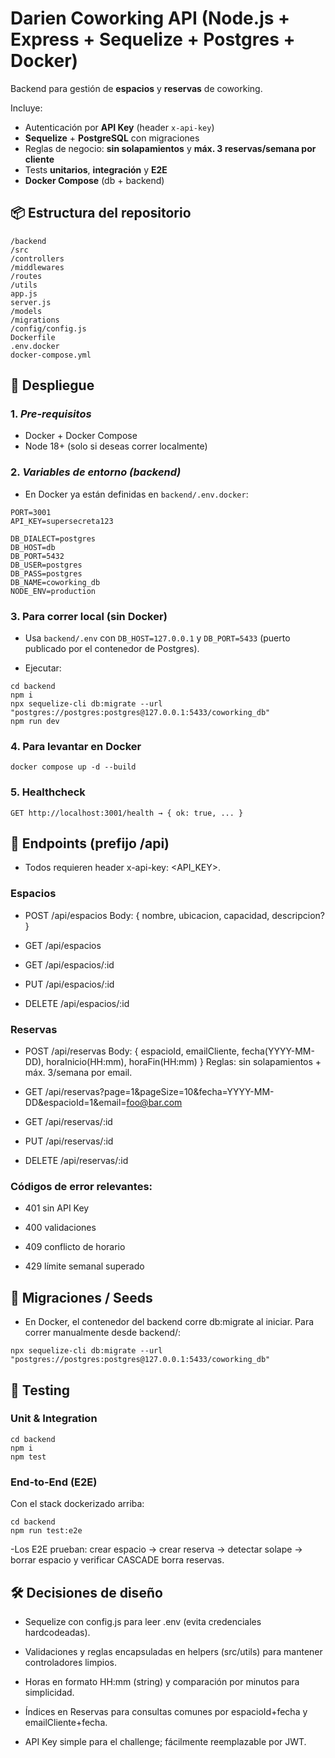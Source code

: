 # Darien Coworking API (Node.js + Express + Sequelize + Postgres + Docker)

Backend para gestión de **espacios** y **reservas** de coworking. 

Incluye:
- Autenticación por **API Key** (header `x-api-key`)
- **Sequelize** + **PostgreSQL** con migraciones
- Reglas de negocio: **sin solapamientos** y **máx. 3 reservas/semana por cliente**
- Tests **unitarios**, **integración** y **E2E**
- **Docker Compose** (db + backend)

## 📦 Estructura del repositorio
```
/backend
/src
/controllers
/middlewares
/routes
/utils
app.js
server.js
/models
/migrations
/config/config.js
Dockerfile
.env.docker
docker-compose.yml
```

## 🚀 Despliegue 

### 1. *Pre-requisitos*
- Docker + Docker Compose
- Node 18+ (solo si deseas correr localmente)

### 2. *Variables de entorno (backend)*
- En Docker ya están definidas en `backend/.env.docker`:
```
PORT=3001
API_KEY=supersecreta123

DB_DIALECT=postgres
DB_HOST=db
DB_PORT=5432
DB_USER=postgres
DB_PASS=postgres
DB_NAME=coworking_db
NODE_ENV=production
```

### 3. Para correr **local** (sin Docker)
- Usa `backend/.env` con `DB_HOST=127.0.0.1` y `DB_PORT=5433` (puerto publicado por el contenedor de Postgres).

- Ejecutar: 
```
cd backend
npm i
npx sequelize-cli db:migrate --url "postgres://postgres:postgres@127.0.0.1:5433/coworking_db"
npm run dev
```

### 4. Para levantar en Docker
```
docker compose up -d --build
```

### 5. Healthcheck
```
GET http://localhost:3001/health → { ok: true, ... }
```

## 📡 Endpoints (prefijo /api)

- Todos requieren header x-api-key: <API_KEY>.

### Espacios

- POST /api/espacios
Body: { nombre, ubicacion, capacidad, descripcion? }

- GET /api/espacios

- GET /api/espacios/:id

- PUT /api/espacios/:id

- DELETE /api/espacios/:id

### Reservas

- POST /api/reservas
Body: { espacioId, emailCliente, fecha(YYYY-MM-DD), horaInicio(HH:mm), horaFin(HH:mm) }
Reglas: sin solapamientos + máx. 3/semana por email.

- GET /api/reservas?page=1&pageSize=10&fecha=YYYY-MM-DD&espacioId=1&email=foo@bar.com

- GET /api/reservas/:id

- PUT /api/reservas/:id

- DELETE /api/reservas/:id

### Códigos de error relevantes:

- 401 sin API Key

- 400 validaciones

- 409 conflicto de horario

- 429 límite semanal superado

## 📄 Migraciones / Seeds

- En Docker, el contenedor del backend corre db:migrate al iniciar.
Para correr manualmente desde backend/:
```
npx sequelize-cli db:migrate --url "postgres://postgres:postgres@127.0.0.1:5433/coworking_db"
```

## 🧪 Testing

### Unit & Integration
```
cd backend
npm i
npm test
```
### End-to-End (E2E)
Con el stack dockerizado arriba:
```
cd backend
npm run test:e2e
```
-Los E2E prueban: crear espacio → crear reserva → detectar solape → borrar espacio y verificar CASCADE borra reservas.

## 🛠 Decisiones de diseño

- Sequelize con config.js para leer .env (evita credenciales hardcodeadas).

- Validaciones y reglas encapsuladas en helpers (src/utils) para mantener controladores limpios.

- Horas en formato HH:mm (string) y comparación por minutos para simplicidad.

- Índices en Reservas para consultas comunes por espacioId+fecha y emailCliente+fecha.

- API Key simple para el challenge; fácilmente reemplazable por JWT.